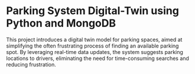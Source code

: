 # Parking System Digital-Twin using Python and MongoDB
This project introduces a digital twin model for parking spaces, aimed at simplifying the often frustrating process of finding an available parking spot. By leveraging real-time data updates, the system suggests parking locations to drivers, eliminating the need for time-consuming searches and reducing frustration. 
